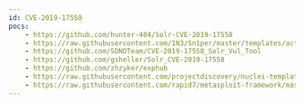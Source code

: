 ```yaml
---
id: CVE-2019-17558
pocs:
    - https://github.com/hunter-404/Solr-CVE-2019-17558
    - https://raw.githubusercontent.com/1N3/Sn1per/master/templates/active/CVE-2019-17558_-_Apache_Solr_RCE.sh
    - https://github.com/SDNDTeam/CVE-2019-17558_Solr_Vul_Tool
    - https://github.com/gsheller/Solr_CVE-2019-17558
    - https://github.com/zhzyker/exphub
    - https://raw.githubusercontent.com/projectdiscovery/nuclei-templates/master/cves/CVE-2019-17558.yaml
    - https://raw.githubusercontent.com/rapid7/metasploit-framework/master/modules/exploits/multi/http/solr_velocity_rce.rb
---
```

